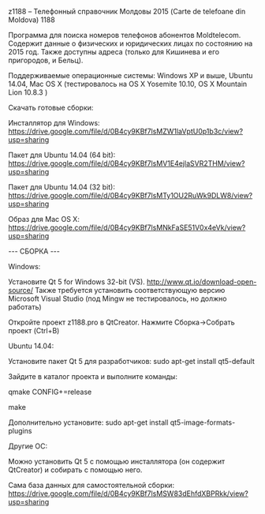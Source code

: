 z1188  –  Телефонный справочник Молдовы 2015 (Carte de telefoane din Moldova) 1188

Программа для поиска номеров телефонов абонентов Moldtelecom.
Содержит данные о физических и юридических лицах по состоянию на 2015 год.
Также доступны адреса (только для Кишинева и его пригородов, и Бельц).

Поддерживаемые операционные системы: Windows XP и выше, Ubuntu 14.04, Mac OS X 
(тестировалось на OS X Yosemite 10.10, OS X Mountain Lion 10.8.3 )

Скачать готовые сборки:

Инсталлятор для Windows:
https://drive.google.com/file/d/0B4cy9KBf7lsMZW1laVptU0p1b3c/view?usp=sharing

Пакет для Ubuntu 14.04 (64 bit):
https://drive.google.com/file/d/0B4cy9KBf7lsMV1E4ejlaSVR2THM/view?usp=sharing

Пакет для Ubuntu 14.04 (32 bit):
https://drive.google.com/file/d/0B4cy9KBf7lsMTy1OU2RuWk9DLW8/view?usp=sharing

Образ для Mac OS X:
https://drive.google.com/file/d/0B4cy9KBf7lsMNkFaSE51V0x4eVk/view?usp=sharing


--- СБОРКА ---

Windows:

Установите Qt 5 for Windows 32-bit (VS). 
http://www.qt.io/download-open-source/
Также требуется установить соответствующую версию Microsoft Visual Studio (под Mingw не тестировалось, но должно работать)

Откройте проект z1188.pro в QtCreator. Нажмите Сборка->Собрать проект (Ctrl+B)


Ubuntu 14.04:

Установите пакет Qt 5 для разработчиков:
sudo apt-get install qt5-default

Зайдите в каталог проекта и выполните команды:

qmake CONFIG+=release

make

Дополнительно установите:
sudo apt-get install qt5-image-formats-plugins



Другие ОС:

Можно установить Qt 5 с помощью инсталлятора (он содержит QtCreator) и собирать с помощью него.

Сама база данных для самостоятельной сборки:
https://drive.google.com/file/d/0B4cy9KBf7lsMSW83dEhfdXBPRkk/view?usp=sharing
